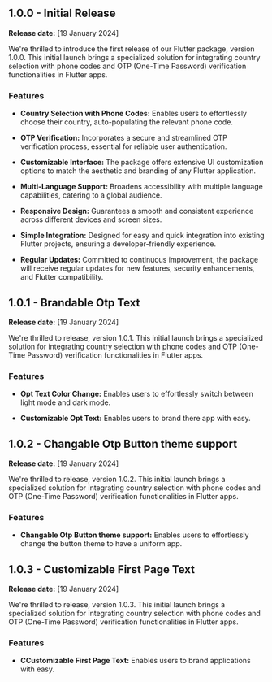 

## 1.0.0 - Initial Release

**Release date:** [19 January 2024]

We're thrilled to introduce the first release of our Flutter package, version 1.0.0. This initial launch brings a specialized solution for integrating country selection with phone codes and OTP (One-Time Password) verification functionalities in Flutter apps.

### Features

- **Country Selection with Phone Codes:** Enables users to effortlessly choose their country, auto-populating the relevant phone code.

- **OTP Verification:** Incorporates a secure and streamlined OTP verification process, essential for reliable user authentication.

- **Customizable Interface:** The package offers extensive UI customization options to match the aesthetic and branding of any Flutter application.

- **Multi-Language Support:** Broadens accessibility with multiple language capabilities, catering to a global audience.

- **Responsive Design:** Guarantees a smooth and consistent experience across different devices and screen sizes.

- **Simple Integration:** Designed for easy and quick integration into existing Flutter projects, ensuring a developer-friendly experience.

- **Regular Updates:** Committed to continuous improvement, the package will receive regular updates for new features, security enhancements, and Flutter compatibility.

## 1.0.1 - Brandable Otp Text 

**Release date:** [19 January 2024]

We're thrilled to release, version 1.0.1. This initial launch brings a specialized solution for integrating country selection with phone codes and OTP (One-Time Password) verification functionalities in Flutter apps.

### Features

- **Opt Text Color Change:** Enables users to effortlessly switch between light mode and dark mode.

- **Customizable Opt Text:** Enables users to brand there app with easy.

## 1.0.2 - Changable Otp Button theme support

**Release date:** [19 January 2024]

We're thrilled to release, version 1.0.2. This initial launch brings a specialized solution for integrating country selection with phone codes and OTP (One-Time Password) verification functionalities in Flutter apps.

### Features

- **Changable Otp Button theme support:** Enables users to effortlessly change the button theme to have a uniform app.


## 1.0.3 - Customizable First Page Text

**Release date:** [19 January 2024]

We're thrilled to release, version 1.0.3. This initial launch brings a specialized solution for integrating country selection with phone codes and OTP (One-Time Password) verification functionalities in Flutter apps.

### Features

- **CCustomizable First Page Text:** Enables users to brand applications with easy.